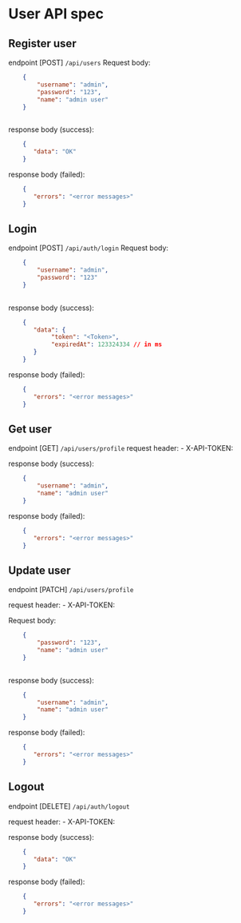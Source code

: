# User API spec

## Register user

endpoint [POST] `/api/users`
Request body:
```json
    {
        "username": "admin",
        "password": "123",
        "name": "admin user"
    }
    
```

response body (success):
```json
    {
       "data": "OK"
    }
```

response body (failed):
```json
    {
       "errors": "<error messages>"
    }
```

## Login 
endpoint [POST] `/api/auth/login`
Request body:
```json
    {
        "username": "admin",
        "password": "123"
    }
    
```

response body (success):
```json
    {
       "data": {
            "token": "<Token>",
            "expiredAt": 123324334 // in ms
       }
    }
```

response body (failed):
```json
    {
       "errors": "<error messages>"
    }
```
## Get user

endpoint [GET] `/api/users/profile`
request header:
    - X-API-TOKEN: <Token>

response body (success):
```json
    {
        "username": "admin",
        "name": "admin user"
    }
```

response body (failed):
```json
    {
       "errors": "<error messages>"
    }
```


## Update user
endpoint [PATCH] `/api/users/profile`

request header:
    - X-API-TOKEN: <Token>

Request body:
```json
    {
        "password": "123",
        "name": "admin user"
    }
    
```

response body (success):
```json
    {
        "username": "admin",
        "name": "admin user"
    }
```

response body (failed):
```json
    {
       "errors": "<error messages>"
    }
```


## Logout

endpoint [DELETE] `/api/auth/logout`

request header:
    - X-API-TOKEN: <Token>


response body (success):
```json
    {
       "data": "OK"
    }
```

response body (failed):
```json
    {
       "errors": "<error messages>"
    }
```